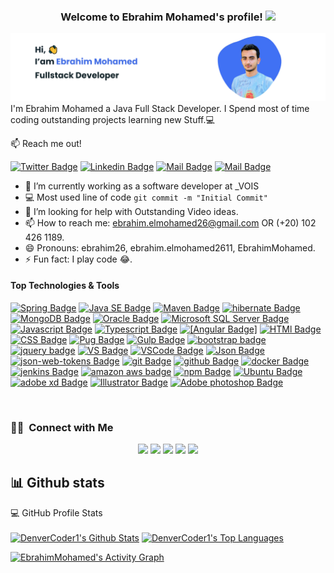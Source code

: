 ﻿<h3 align="center">
  Welcome to Ebrahim Mohamed's profile!
  <img src="https://media.giphy.com/media/hvRJCLFzcasrR4ia7z/giphy.gif" width="28">
</h3>

![Java FullStack Developer ](images/ebrahim-mohamed.png) <br>
I'm Ebrahim Mohamed a Java Full Stack Developer. 
I Spend most of time coding outstanding projects learning new Stuff.:computer:

:mailbox: Reach me out!

[![Twitter Badge](https://img.shields.io/badge/-EbrahimMohamed-1ca0f1?style=flat&labelColor=1ca0f1&logo=twitter&logoColor=white&link=https://twitter.com/Ebrahim58230146)](https://twitter.com/Ebrahim58230146) [![Linkedin Badge](https://img.shields.io/badge/-EbrahimMohamed-0e76a8?style=flat&labelColor=0e76a8&logo=linkedin&logoColor=white)](https://www.linkedin.com/in/engebrahimmohamed/) [![Mail Badge](https://img.shields.io/badge/-EbrahimMohamed-e84393?style=flat&labelColor=e84393&logo=instagram&logoColor=white)](https://instagram.com/ebrahimmohamed26) [![Mail Badge](https://img.shields.io/badge/-EbrahimMohamed-c0392b?style=flat&labelColor=c0392b&logo=gmail&logoColor=white)](mailto:ebrahim.elmohamed26@gmail.com)


- 🔭 I’m currently working as a software developer at _VOIS
- :computer: Most used line of code `git commit -m "Initial Commit"`
- 🤔 I’m looking for help with Outstanding Video ideas.
- 📫 How to reach me: ebrahim.elmohamed26@gmail.com OR (+20) 102 426 1189.
- 😄 Pronouns: ebrahim26, ebrahim.elmohamed2611,  EbrahimMohamed.
- ⚡ Fun fact: I play code 😂.



#### Top Technologies & Tools

<!-- TODO: Make technologies links takes you to repositories -->

[![Spring Badge](https://img.shields.io/badge/spring-6DB33F?style=flat&labelColor=6DB33F&logo=spring&logoColor=white)](https://spring.io/) 
[![Java SE Badge](https://img.shields.io/badge/java-007396?style=flat&labelColor=007396&logo=Java&logoColor=white)](https://www.oracle.com/java/)
[![Maven Badge](https://img.shields.io/badge/Maven-C71A36?style=flat&labelColor=C71A36&logo=apache&logoColor=white)](https://www.apache.org/)
[![hibernate Badge](https://img.shields.io/badge/Hibernate-59666C?style=flat&labelColor=59666C&logo=hibernate&logoColor=white)](http://hibernate.org/)
[![MongoDB Badge](https://img.shields.io/badge/MongoDB-47A248?style=flat&labelColor=47A248&logo=MongoDB&logoColor=white)](https://www.mongodb.com/)
[![Oracle Badge](https://img.shields.io/badge/oracle-C71A36?style=flat&labelColor=C71A36&logo=oracle&logoColor=white)](https://www.oracle.com/database/)
[![Microsoft SQL Server Badge](https://img.shields.io/badge/MSSQL-CC2927?style=flat&labelColor=CC2927&logo=Microsoft%20SQL%20Server&logoColor=white)](https://www.microsoft.com/en-us/sql-server/sql-server-downloads)
[![Javascript Badge](https://img.shields.io/badge/javascript-F7DF1E?style=flat&labelColor=F7DF1E&logo=javascript&logoColor=white)](https://www.javascript.com/) 
[![Typescript Badge](https://img.shields.io/badge/typescript-3178C6?style=flat&labelColor=3178C6&logo=typescript&logoColor=white)](https://www.typescriptlang.org/) 
[![[Angular Badge]](https://img.shields.io/badge/angular-DD0031?style=flat&labelColor=DD0031&logo=angular&logoColor=white)](https://angular.io/) 
[![HTMl Badge](https://img.shields.io/badge/HTML5-E34F26?style=flat&labelColor=E34F26&logo=html5&logoColor=white)](https://developer.mozilla.org/en-US/docs/Learn/HTML/Introduction_to_HTML)
[![CSS Badge](https://img.shields.io/badge/CSS3-1572B6?style=flat&labelColor=1572B6&logo=CSS3&logoColor=white)](https://developer.mozilla.org/en-US/docs/Web/CSS/Reference)
[![Pug Badge](https://img.shields.io/badge/Pug-A86454?style=flat&labelColor=A86454&logo=Pug&logoColor=white)](https://pugjs.org/)
[![Gulp Badge](https://img.shields.io/badge/Gulp-CF4647?style=flat&labelColor=CF4647&logo=Gulp&logoColor=white)](https://gulpjs.com/)
[![bootstrap badge](https://img.shields.io/badge/Bootstrap-7952B3?style=flat&labelColor=7952B3&logo=Bootstrap&logoColor=white)](https://getbootstrap.com/)
[![jquery badge](https://img.shields.io/badge/jquery-0769AD?style=flat&labelColor=0769AD&logo=jquery&logoColor=white)](https://jquery.com/)
[![VS Badge](https://img.shields.io/badge/Visual%20Studio-5C2D91?style=flat&labelColor=5C2D91&logo=Visual%20Studio&logoColor=white)](https://visualstudio.microsoft.com/) 
[![VSCode Badge](https://img.shields.io/badge/vs%20code-007ACC?style=flat&labelColor=007ACC&logo=Visual%20Studio%20Code&logoColor=white)](#) 
[![Json Badge](https://img.shields.io/badge/Json-000000?style=flat&labelColor=000000&logo=Json&logoColor=white)](#) 
[![json-web-tokens Badge](https://img.shields.io/badge/JsonWebTokens-000000?style=flat&labelColor=000000&logo=json-web-tokens&logoColor=white)](#) 
[![git Badge](https://img.shields.io/badge/git-F05032?style=flat&labelColor=F05032&logo=git&logoColor=white)](https://code.visualstudio.com/)
[![github Badge](https://img.shields.io/badge/GitHub-181717?style=flat&labelColor=181717&logo=GitHub&logoColor=white)](#) 
[![docker Badge](https://img.shields.io/badge/docker-2496ED?style=flat&labelColor=2496ED&logo=docker&logoColor=white)](https://www.docker.com/)
[![jenkins Badge](https://img.shields.io/badge/jenkins-D24939?style=flat&labelColor=D24939&logo=jenkins&logoColor=white)](https://www.jenkins.io/)
[![amazon aws badge](https://img.shields.io/badge/amazonaws-232F3E?style=flat&labelColor=232F3E&logo=amazon&logoColor=white)](https://www.amazon.com/)
[![npm Badge](https://img.shields.io/badge/npm-CB3837?style=flat&labelColor=CB3837&logo=NPM&logoColor=white)](https://www.npmjs.com/)
[![Ubuntu Badge](https://img.shields.io/badge/linux-FCC624?style=flat&labelColor=FCC624&logo=linux&logoColor=white)](https://ubuntu.com/) 
[![adobe xd Badge](https://img.shields.io/badge/AdobeXd-FF61F6?style=flat&labelColor=FF61F6&logo=adobe-xd&logoColor=white)]() 
[![Illustrator Badge](https://img.shields.io/badge/Illustrator-FF9A00?style=flat&labelColor=FF9A00&logo=adobe-illustrator&logoColor=white)]() 
[![Adobe photoshop Badge](https://img.shields.io/badge/Illustrator-31A8FF?style=flat&labelColor=31A8FF&logo=adobe-photoshop&logoColor=white)]() 

<br />

### 🤝🏻 &nbsp;Connect with Me

<p align="center">
<a href="https://linkedin.com/in/engebrahimmohamed"><img src="https://img.shields.io/badge/-%20Ebrahim Mohamed-05122A?style=flat&logo=Linkedin"/></a>
<a href="https://facebook.com/ebrahim.mohamed26"><img src="https://img.shields.io/badge/-%20Ebrahim Mohamed-05122A?style=flat&logo=facebook"/></a>
<a href="mailto:ebrahim.elmohamed26@gmail.com"><img src="https://img.shields.io/badge/-%20Ebrahim Mohamed-05122A?style=flat&logo=gmail"/></a>
<a href="https://twitter.com/Ebrahim58230146"><img src="https://img.shields.io/badge/-%20Ebrahim Mohamed-05122A?style=flat&logo=twitter"/></a>
<a href="https://instagram.com/ebrahimmohamed26"><img src="https://img.shields.io/badge/-%20Ebrahim Mohamed-05122A?style=flat&logo=Instagram "/></a>
<p>


## 📊 Github stats

<!-- https://github.com/anuraghazra/github-readme-stats -->

  <summary>💻 GitHub Profile Stats</summary>
  <br/>
    <a href="https://github.com/anuraghazra/github-readme-stats"><img alt="DenverCoder1's Github Stats" src="https://denvercoder1-github-readme-stats.vercel.app/api/?username=EbrahimMohamed2611&show_icons=true&count_private=true&theme=react&hide_border=true&bg_color=1F222E&title_color=F85D7F&icon_color=F8D866" height="192px"/></a>
  <a href="https://github.com/anuraghazra/github-readme-stats"><img alt="DenverCoder1's Top Languages" src="https://github-readme-stats.vercel.app/api/top-langs/?username=EbrahimMohamed2611&langs_count=8&layout=compact&theme=react&hide_border=true&bg_color=1F222E&title_color=F85D7F&icon_color=F8D866" height="192px"/></a>
  <br/>

<!-- https://github.com/ashutosh00710/github-readme-activity-graph -->
<a href="https://github.com/ashutosh00710/github-readme-activity-graph"><img alt="EbrahimMohamed's Activity Graph" src="https://activity-graph.herokuapp.com/graph?username=EbrahimMohamed2611&bg_color=1F222E&color=F8D866&line=F85D7F&point=FFFFFF&hide_border=true" /></a>
